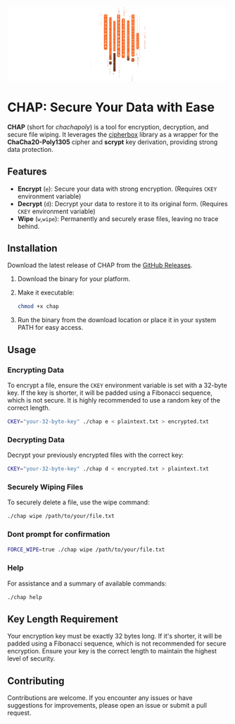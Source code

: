![logo](media/logo_600x200.svg "CHAP: Secure Your Data with Ease")
# CHAP: Secure Your Data with Ease

**CHAP** (short for *chachapoly*) is a tool for encryption, decryption, and secure file wiping. It leverages the [cipherbox](https://github.com/8ff/cipherbox) library as a wrapper for the **ChaCha20-Poly1305** cipher and **scrypt** key derivation, providing strong data protection.

## Features
- **Encrypt** (`e`): Secure your data with strong encryption. (Requires `CKEY` environment variable)
- **Decrypt** (`d`): Decrypt your data to restore it to its original form. (Requires `CKEY` environment variable)
- **Wipe** (`w`,`wipe`): Permanently and securely erase files, leaving no trace behind.

## Installation
Download the latest release of CHAP from the [GitHub Releases](https://github.com/8ff/chap/releases/tag/latest).

1. Download the binary for your platform.
2. Make it executable:

    ```bash
    chmod +x chap
    ```

3. Run the binary from the download location or place it in your system PATH for easy access.

## Usage
### Encrypting Data
To encrypt a file, ensure the `CKEY` environment variable is set with a 32-byte key. If the key is shorter, it will be padded using a Fibonacci sequence, which is not secure. It is highly recommended to use a random key of the correct length.

```bash
CKEY="your-32-byte-key" ./chap e < plaintext.txt > encrypted.txt
```

### Decrypting Data
Decrypt your previously encrypted files with the correct key:

```bash
CKEY="your-32-byte-key" ./chap d < encrypted.txt > plaintext.txt
```

### Securely Wiping Files
To securely delete a file, use the wipe command:

```bash
./chap wipe /path/to/your/file.txt
```
### Dont prompt for confirmation
```bash
FORCE_WIPE=true ./chap wipe /path/to/your/file.txt
```

### Help
For assistance and a summary of available commands:

```bash
./chap help
```

## Key Length Requirement
Your encryption key must be exactly 32 bytes long. If it's shorter, it will be padded using a Fibonacci sequence, which is not recommended for secure encryption. Ensure your key is the correct length to maintain the highest level of security.

## Contributing
Contributions are welcome. If you encounter any issues or have suggestions for improvements, please open an issue or submit a pull request.
